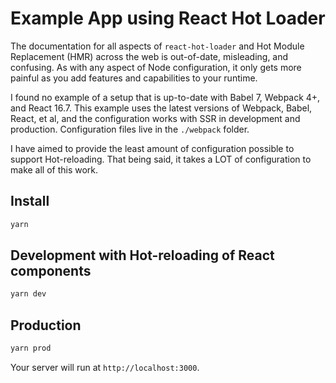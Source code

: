 # Example App using React Hot Loader

The documentation for all aspects of `react-hot-loader` and Hot Module Replacement (HMR) across the web is out-of-date, misleading, and confusing. As with any aspect of Node configuration, it only gets more painful as you add features and capabilities to your runtime.

I found no example of a setup that is up-to-date with Babel 7, Webpack 4+, and React 16.7. This example uses the latest versions of Webpack, Babel, React, et al, and the configuration works with SSR in development and production. Configuration files live in the `./webpack` folder. 

I have aimed to provide the least amount of configuration possible to support Hot-reloading. That being said, it takes a LOT of configuration to make all of this work.

## Install

```bash
yarn
```

## Development with Hot-reloading of React components

```bash
yarn dev
```

## Production
```bash
yarn prod
```

Your server will run at `http://localhost:3000`.
